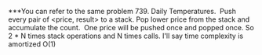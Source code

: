 ***You can refer to the same problem 739. Daily Temperatures.
​
Push every pair of <price, result> to a stack.
Pop lower price from the stack and accumulate the count.
​
One price will be pushed once and popped once.
So 2 * N times stack operations and N times calls.
I'll say time complexity is amortized O(1)